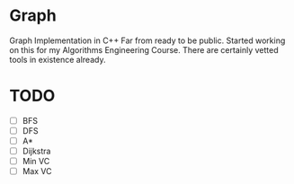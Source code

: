 # Graph
 Graph Implementation in C++
Far from ready to be public. Started working on this for my Algorithms Engineering Course. There are certainly vetted tools in existence already.

# TODO
- [ ] BFS
- [ ] DFS
- [ ] A*
- [ ] Dijkstra
- [ ] Min VC
- [ ] Max VC

